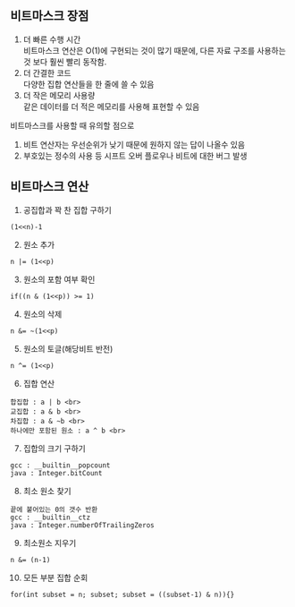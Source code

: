 ## 비트마스크 장점
1. 더 빠른 수행 시간<br>
비트마스크 연산은 O(1)에 구현되는 것이 많기 때문에, 다른 자료 구조를 사용하는것 보다 훨씬 빨리 동작함.<br>
2. 더 간결한 코드<br>
다양한 집합 연산들을 한 줄에 쓸 수 있음<br>
3. 더 작은 메모리 사용량<br>
같은 데이터를 더 적은 메모리를 사용해 표현할 수 있음<br>

비트마스크를 사용할 때 유의할 점으로<br>
1. 비트 연산자는 우선순위가 낮기 때문에 원하지 않는 답이 나올수 있음<br>
2. 부호있는 정수의 사용 등 시프트 오버 플로우나 비트에 대한 버그 발생<br>

## 비트마스크 연산
1. 공집합과 꽉 찬 집합 구하기

```
(1<<n)-1
```

2. 원소 추가

```
n |= (1<<p)
```

3. 원소의 포함 여부 확인

```
if((n & (1<<p)) >= 1)
```

4. 원소의 삭제

```
n &= ~(1<<p)
```

5. 원소의 토글(해당비트 반전)

```
n ^= (1<<p)
```

6. 집합 연산

```
합집합 : a | b <br>
교집합 : a & b <br>
차집합 : a & ~b <br>
하나에만 포함된 원소 : a ^ b <br>
```

7. 집합의 크기 구하기

```
gcc : __builtin__popcount
java : Integer.bitCount
```

8. 최소 원소 찾기

```
끝에 붙어있는 0의 갯수 반환
gcc : __builtin__ctz
java : Integer.numberOfTrailingZeros
```

9. 최소원소 지우기

```
n &= (n-1)
```

10. 모든 부분 집합 순회

```
for(int subset = n; subset; subset = ((subset-1) & n)){}
```